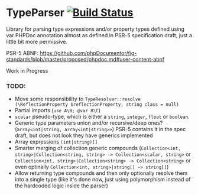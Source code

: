 # TypeParser [![Build Status](https://api.travis-ci.org/vaniocz/TypeParser.svg?branch=master)](https://travis-ci.org/vaniocz/TypeParser)

Library for parsing type expressions and/or property types defined using var PHPDoc annotation almost as defined in PSR-5 specification draft, just a little bit more permissive.

PSR-5 ABNF: https://github.com/phpDocumentor/fig-standards/blob/master/proposed/phpdoc.md#user-content-abnf

Work in Progress
### TODO:
- Move some responsibility to `TypeResolver::resolve (\ReflectionProperty $reflectionProperty, string class = null)`
- Partial imports (`use A\B; @var B\C`)
- `scalar` pseudo-type, which is either a `string`, `integer`, `float` or `boolean`.
- Generic type parameters union and/or recursive/deep ones? (`array<int|string, array<int|string>>`) PSR-5 contains it in the spec draft, but does not look they have generics implemented 
- Array expressions `(int|string)[]`
- Smarter merging of collection generic compounds (`Collection<int, string>|Collection<string, string> -> Collection<scalar, string>` or `Collection<int, string>|Collection<string> -> Collection<string>` or even optinally `Collection<int, string>|string[] -> string[]`)
- Allow returning type compounds and then only optionally resolve them into a single type (like it's done now, just using polymorphism instead of the hardcoded logic inside the parser)
